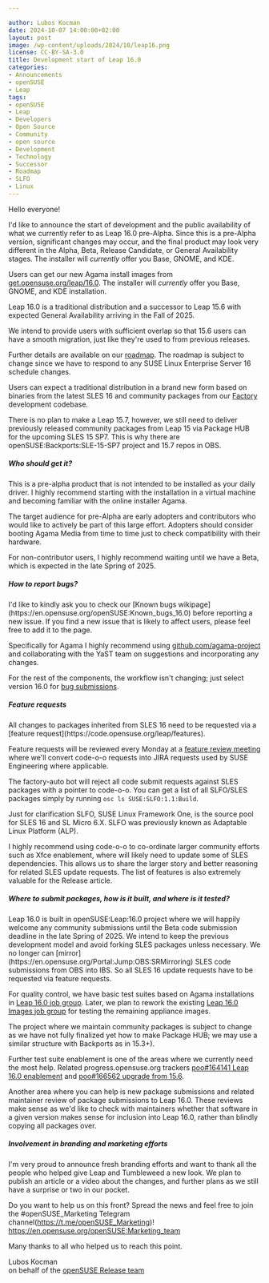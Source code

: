 ```yaml
---

author: Lubos Kocman
date: 2024-10-07 14:00:00+02:00
layout: post
image: /wp-content/uploads/2024/10/leap16.png
license: CC-BY-SA-3.0
title: Development start of Leap 16.0
categories:
- Announcements
- openSUSE
- Leap
tags:
- openSUSE
- Leap
- Developers
- Open Source
- Community
- open source
- Development
- Technology
- Successor
- Roadmap
- SLFO
- Linux
---
```

Hello everyone!

I'd like to announce the start of development and the public availability of what we currently refer to as Leap 16.0 pre-Alpha.
Since this is a pre-Alpha version, significant changes may occur, and the final product may look very different in the Alpha, Beta, Release Candidate, or General Availability stages.
The installer will *currently* offer you Base, GNOME, and KDE.

Users can get our new Agama install images from [get.opensuse.org/leap/16.0](https://get.opensuse.org/leap/16.0).
The installer will *currently* offer you Base, GNOME, and KDE installation.

Leap 16.0 is a traditional distribution and a successor to Leap 15.6 with expected General Availability arriving in the Fall of 2025.

We intend to provide users with sufficient overlap so that 15.6 users can have a smooth migration, just like they're used to from previous releases.

Further details are available on our [roadmap](https://en.opensuse.org/openSUSE:Roadmap#DRAFT_Schedule_for_Leap_16.0).
The roadmap is subject to change since we have to respond to any SUSE Linux Enterprise Server 16 schedule changes. 

Users can expect a traditional distribution in a brand new form based on binaries from the latest SLES 16 and community packages from our [Factory](https://en.opensuse.org/Portal:Factory) development codebase. 

There is no plan to make a Leap 15.7, however, we still need to deliver previously released community packages from Leap 15 via Package HUB for the upcoming SLES 15 SP7. This is why there are openSUSE:Backports:SLE-15-SP7 project and 15.7 repos in OBS.


<h5>Who should get it?</h5>
This is a pre-alpha product that is not intended to be installed as your daily driver.
I highly recommend starting with the installation in a virtual machine and becoming familiar with the online installer Agama.

The target audience for pre-Alpha are early adopters and contributors who would like to actively be part of this large effort. Adopters should consider booting Agama Media from time to time just to check compatibility with their hardware.

For non-contributor users, I highly recommend waiting until we have a Beta, which is expected in the late Spring of 2025.

<h5>How to report bugs?</h5> 
I'd like to kindly ask you to check our [Known bugs wikipage](https://en.opensuse.org/openSUSE:Known_bugs_16.0) before reporting a new issue.
If you find a new issue that is likely to affect users, please feel free to add it to the page.

Specifically for Agama I highly recommend using [github.com/agama-project](https://github.com/agama-project/agama/issues) and collaborating with the YaST team on suggestions and incorporating any changes.

For the rest of the components, the workflow isn't changing; just select version 16.0 for [bug submissions](https://en.opensuse.org/openSUSE:Submitting_bug_reports#Regular_release_products).


<h5>Feature requests</h5>
All changes to packages inherited from SLES 16 need to be requested via a [feature request](https://code.opensuse.org/leap/features).

Feature requests will be reviewed every Monday at a [feature review meeting](calendar.opensuse.org) where we'll convert code-o-o requests into JIRA requests used by SUSE Engineering where applicable.

The factory-auto bot will reject all code submit requests against SLES packages with a pointer to code-o-o.
You can get a list of all SLFO/SLES packages simply by running `osc ls SUSE:SLFO:1.1:Build`.

Just for clarification SLFO, SUSE Linux Framework One, is the source pool for SLES 16 and SL Micro 6.X.
SLFO was previously known as Adaptable Linux Platform (ALP).

I highly recommend using code-o-o to co-ordinate larger community efforts such as Xfce enablement, where will likely need to update some of SLES dependencies. 
This allows us to share the larger story and better reasoning for related SLES update requests. The list of features is also extremely valuable for the Release article.

<h5>Where to submit packages, how is it built, and where is it tested?</h5>
Leap 16.0 is built in openSUSE:Leap:16.0 project where we will happily welcome any community submissions until the Beta code submission deadline in the late Spring of 2025.
We intend to keep the previous development model and avoid forking SLES packages unless necessary. 
We no longer can [mirror](https://en.opensuse.org/Portal:Jump:OBS:SRMirroring)  SLES code submissions from OBS into IBS. So all SLES 16 update requests have to be requested via feature requests.

For quality control, we have basic test suites based on Agama installations in [Leap 16.0 job group](https://openqa.opensuse.org/group_overview/129).
Later, we plan to rework the existing [Leap 16.0 Images job group](https://openqa.opensuse.org/group_overview/126) for testing the remaining appliance images.


The project where we maintain community packages is subject to change as we have not fully finalized yet how to make Package HUB; we may use a similar structure with Backports as in 15.3+).

Further test suite enablement is one of the areas where we currently need the most help. 
Related progress.opensuse.org trackers [poo#164141 Leap 16.0 enablement](https://progress.opensuse.org/issues/164141) and [poo#166562 upgrade from 15.6](https://progress.opensuse.org/issues/166562).

Another area where you can help is new package submissions and related maintainer review of package submissions to Leap 16.0.
These reviews make sense as we'd like to check with maintainers whether that software in a given version makes sense for inclusion into Leap 16.0, rather than blindly copying all packages over.

<h5>Involvement in branding and marketing efforts</h5>
I'm very proud to announce fresh branding efforts and want to thank all the people who helped give Leap and Tumbleweed a new look. We plan to publish an article or a video about the changes, and further plans as we still have a surprise or two in our pocket.

Do you want to help us on this front? Spread the news and feel free to join the #openSUSE_Marketing Telegram channel(https://t.me/openSUSE_Marketing)! https://en.opensuse.org/openSUSE:Marketing_team

Many thanks to all who helped us to reach this point.

Lubos Kocman<br/>
on behalf of the [openSUSE Release team](https://en.opensuse.org/openSUSE:Release_team)

<meta name="openSUSE, Developers, sysadmin, user, Open Source, successor, roadmap, Leap, developer, SLFO" content="HTML,CSS,XML,JavaScript">
